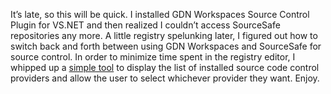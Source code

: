 It’s late, so this will be quick. I installed GDN Workspaces Source
Control Plugin for VS.NET and then realized I couldn’t access SourceSafe
repositories any more. A little registry spelunking later, I figured out
how to switch back and forth between using GDN Workspaces and SourceSafe
for source control. In order to minimize time spent in the registry
editor, I whipped up a [simple tool](art_sccswitch.aspx) to display the
list of installed source code control providers and allow the user to
select whichever provider they want. Enjoy.
